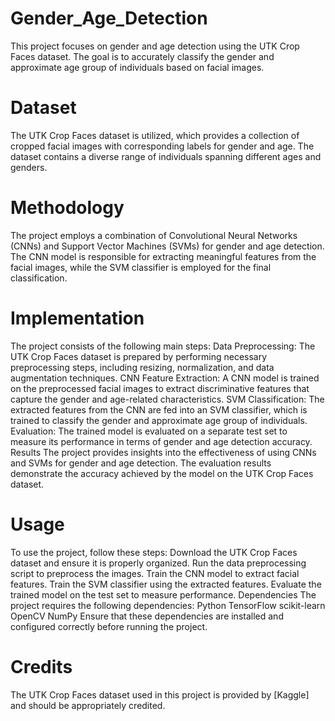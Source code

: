 # Gender_Age_Detection
This project focuses on gender and age detection using the UTK Crop Faces dataset. The goal is to accurately classify the gender and approximate age group of individuals based on facial images.

# Dataset
The UTK Crop Faces dataset is utilized, which provides a collection of cropped facial images with corresponding labels for gender and age. The dataset contains a diverse range of individuals spanning different ages and genders.

# Methodology
The project employs a combination of Convolutional Neural Networks (CNNs) and Support Vector Machines (SVMs) for gender and age detection. The CNN model is responsible for extracting meaningful features from the facial images, while the SVM classifier is employed for the final classification.

# Implementation
The project consists of the following main steps:
Data Preprocessing: The UTK Crop Faces dataset is prepared by performing necessary preprocessing steps, including resizing, normalization, and data augmentation techniques.
CNN Feature Extraction: A CNN model is trained on the preprocessed facial images to extract discriminative features that capture the gender and age-related characteristics.
SVM Classification: The extracted features from the CNN are fed into an SVM classifier, which is trained to classify the gender and approximate age group of individuals.
Evaluation: The trained model is evaluated on a separate test set to measure its performance in terms of gender and age detection accuracy.
Results
The project provides insights into the effectiveness of using CNNs and SVMs for gender and age detection. The evaluation results demonstrate the accuracy achieved by the model on the UTK Crop Faces dataset.

# Usage
To use the project, follow these steps:
Download the UTK Crop Faces dataset and ensure it is properly organized.
Run the data preprocessing script to preprocess the images.
Train the CNN model to extract facial features.
Train the SVM classifier using the extracted features.
Evaluate the trained model on the test set to measure performance.
Dependencies
The project requires the following dependencies:
Python 
TensorFlow 
scikit-learn 
OpenCV 
NumPy 
Ensure that these dependencies are installed and configured correctly before running the project.

# Credits
The UTK Crop Faces dataset used in this project is provided by [Kaggle] and should be appropriately credited.
